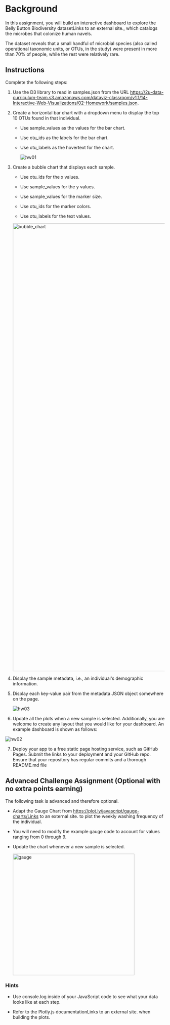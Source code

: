 # Background
In this assignment, you will build an interactive dashboard to explore the Belly Button Biodiversity datasetLinks to an external site., which catalogs the microbes that colonize human navels.

The dataset reveals that a small handful of microbial species (also called operational taxonomic units, or OTUs, in the study) were present in more than 70% of people, while the rest were relatively rare.

## Instructions
Complete the following steps:

1. Use the D3 library to read in samples.json from the URL https://2u-data-curriculum-team.s3.amazonaws.com/dataviz-classroom/v1.1/14-Interactive-Web-Visualizations/02-Homework/samples.json.

2. Create a horizontal bar chart with a dropdown menu to display the top 10 OTUs found in that individual.

    - Use sample_values as the values for the bar chart.

    - Use otu_ids as the labels for the bar chart.

    - Use otu_labels as the hovertext for the chart.

      ![hw01](https://github.com/JLaydeJ/belly-button-challenge/assets/134284646/52c08aba-4781-484a-b35c-132ca1a58c34)


3. Create a bubble chart that displays each sample.

    - Use otu_ids for the x values.

    - Use sample_values for the y values.

    - Use sample_values for the marker size.

    - Use otu_ids for the marker colors.

    - Use otu_labels for the text values.
  
    <img width="1416" alt="bubble_chart" src="https://github.com/JLaydeJ/belly-button-challenge/assets/134284646/92fea668-5899-48b5-b034-0bae98ff122c">


4. Display the sample metadata, i.e., an individual's demographic information.

5. Display each key-value pair from the metadata JSON object somewhere on the page.

      ![hw03](https://github.com/JLaydeJ/belly-button-challenge/assets/134284646/98e78d39-299a-4f8c-b858-e13c0b142710)


6. Update all the plots when a new sample is selected. Additionally, you are welcome to create any layout that you would like for your dashboard. An example dashboard is shown as follows:

![hw02](https://github.com/JLaydeJ/belly-button-challenge/assets/134284646/58c58947-7061-441d-9c60-f4c0da40ff79)


7. Deploy your app to a free static page hosting service, such as GitHub Pages. Submit the links to your deployment and your GitHub repo. Ensure that your repository has regular commits and a thorough README.md file

## Advanced Challenge Assignment (Optional with no extra points earning)

The following task is advanced and therefore optional.
- Adapt the Gauge Chart from https://plot.ly/javascript/gauge-charts/Links to an external site. to plot the weekly washing frequency of the individual.

- You will need to modify the example gauge code to account for values ranging from 0 through 9.

- Update the chart whenever a new sample is selected.

  <img width="384" alt="gauge" src="https://github.com/JLaydeJ/belly-button-challenge/assets/134284646/1e90bbee-26e5-4807-b845-14ecc1016def">

    
### Hints
- Use console.log inside of your JavaScript code to see what your data looks like at each step.

- Refer to the Plotly.js documentationLinks to an external site. when building the plots.
